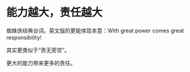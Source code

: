 # 能力越大，责任越大

蜘蛛侠经典台词。英文版的更能体现本意：With great power comes great responsibility!

其实更类似于“责无旁贷”。

更大的能力带来更多的责任。